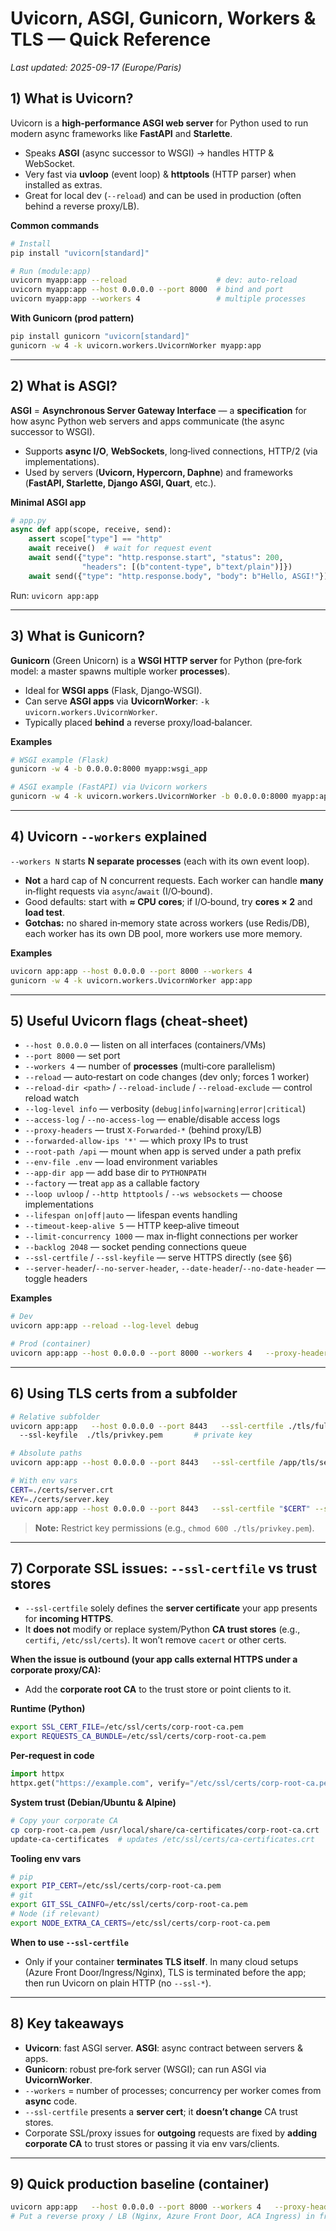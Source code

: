 # Uvicorn, ASGI, Gunicorn, Workers & TLS — Quick Reference

_Last updated: 2025-09-17 (Europe/Paris)_

## 1) What is **Uvicorn**?
Uvicorn is a **high‑performance ASGI web server** for Python used to run modern async frameworks like **FastAPI** and **Starlette**.

- Speaks **ASGI** (async successor to WSGI) → handles HTTP & WebSocket.
- Very fast via **uvloop** (event loop) & **httptools** (HTTP parser) when installed as extras.
- Great for local dev (`--reload`) and can be used in production (often behind a reverse proxy/LB).

**Common commands**
```bash
# Install
pip install "uvicorn[standard]"

# Run (module:app)
uvicorn myapp:app --reload                    # dev: auto-reload
uvicorn myapp:app --host 0.0.0.0 --port 8000  # bind and port
uvicorn myapp:app --workers 4                 # multiple processes
```

**With Gunicorn (prod pattern)**
```bash
pip install gunicorn "uvicorn[standard]"
gunicorn -w 4 -k uvicorn.workers.UvicornWorker myapp:app
```

---

## 2) What is **ASGI**?
**ASGI** = **Asynchronous Server Gateway Interface** — a **specification** for how async Python web servers and apps communicate (the async successor to WSGI).

- Supports **async I/O**, **WebSockets**, long‑lived connections, HTTP/2 (via implementations).
- Used by servers (**Uvicorn, Hypercorn, Daphne**) and frameworks (**FastAPI, Starlette, Django ASGI, Quart**, etc.).

**Minimal ASGI app**
```python
# app.py
async def app(scope, receive, send):
    assert scope["type"] == "http"
    await receive()  # wait for request event
    await send({"type": "http.response.start", "status": 200,
                "headers": [(b"content-type", b"text/plain")]})
    await send({"type": "http.response.body", "body": b"Hello, ASGI!"})
```
Run: `uvicorn app:app`

---

## 3) What is **Gunicorn**?
**Gunicorn** (Green Unicorn) is a **WSGI HTTP server** for Python (pre‑fork model: a master spawns multiple worker **processes**).

- Ideal for **WSGI apps** (Flask, Django‑WSGI).
- Can serve **ASGI apps** via **UvicornWorker**: `-k uvicorn.workers.UvicornWorker`.
- Typically placed **behind** a reverse proxy/load‑balancer.

**Examples**
```bash
# WSGI example (Flask)
gunicorn -w 4 -b 0.0.0.0:8000 myapp:wsgi_app

# ASGI example (FastAPI) via Uvicorn workers
gunicorn -w 4 -k uvicorn.workers.UvicornWorker -b 0.0.0.0:8000 myapp:app
```

---

## 4) Uvicorn `--workers` explained
`--workers N` starts **N separate processes** (each with its own event loop).

- **Not** a hard cap of N concurrent requests. Each worker can handle **many** in‑flight requests via `async`/`await` (I/O‑bound).
- Good defaults: start with **≈ CPU cores**; if I/O‑bound, try **cores × 2** and **load test**.
- **Gotchas:** no shared in‑memory state across workers (use Redis/DB), each worker has its own DB pool, more workers use more memory.

**Examples**
```bash
uvicorn app:app --host 0.0.0.0 --port 8000 --workers 4
gunicorn -w 4 -k uvicorn.workers.UvicornWorker app:app
```

---

## 5) Useful Uvicorn flags (cheat‑sheet)
- `--host 0.0.0.0` — listen on all interfaces (containers/VMs)
- `--port 8000` — set port
- `--workers 4` — number of **processes** (multi‑core parallelism)
- `--reload` — auto‑restart on code changes (dev only; forces 1 worker)
- `--reload-dir <path>` / `--reload-include` / `--reload-exclude` — control reload watch
- `--log-level info` — verbosity (`debug|info|warning|error|critical`)
- `--access-log` / `--no-access-log` — enable/disable access logs
- `--proxy-headers` — trust `X-Forwarded-*` (behind proxy/LB)
- `--forwarded-allow-ips '*'` — which proxy IPs to trust
- `--root-path /api` — mount when app is served under a path prefix
- `--env-file .env` — load environment variables
- `--app-dir app` — add base dir to `PYTHONPATH`
- `--factory` — treat `app` as a callable factory
- `--loop uvloop` / `--http httptools` / `--ws websockets` — choose implementations
- `--lifespan on|off|auto` — lifespan events handling
- `--timeout-keep-alive 5` — HTTP keep‑alive timeout
- `--limit-concurrency 1000` — max in‑flight connections per worker
- `--backlog 2048` — socket pending connections queue
- `--ssl-certfile` / `--ssl-keyfile` — serve HTTPS directly (see §6)
- `--server-header`/`--no-server-header`, `--date-header`/`--no-date-header` — toggle headers

**Examples**
```bash
# Dev
uvicorn app:app --reload --log-level debug

# Prod (container)
uvicorn app:app --host 0.0.0.0 --port 8000 --workers 4   --proxy-headers --forwarded-allow-ips '*'
```

---

## 6) Using TLS certs from a subfolder
```bash
# Relative subfolder
uvicorn app:app   --host 0.0.0.0 --port 8443   --ssl-certfile ./tls/fullchain.pem \   # certificate/full chain
  --ssl-keyfile  ./tls/privkey.pem       # private key
```

```bash
# Absolute paths
uvicorn app:app --host 0.0.0.0 --port 8443   --ssl-certfile /app/tls/server.crt   --ssl-keyfile  /app/tls/server.key
```

```bash
# With env vars
CERT=./certs/server.crt
KEY=./certs/server.key
uvicorn app:app --host 0.0.0.0 --port 8443   --ssl-certfile "$CERT" --ssl-keyfile "$KEY"
```

> **Note:** Restrict key permissions (e.g., `chmod 600 ./tls/privkey.pem`).

---

## 7) Corporate SSL issues: `--ssl-certfile` vs trust stores
- `--ssl-certfile` solely defines the **server certificate** your app presents for **incoming HTTPS**.  
- It **does not** modify or replace system/Python **CA trust stores** (e.g., `certifi`, `/etc/ssl/certs`). It won’t remove `cacert` or other certs.

**When the issue is outbound (your app calls external HTTPS under a corporate proxy/CA):**
- Add the **corporate root CA** to the trust store or point clients to it.

**Runtime (Python)**
```bash
export SSL_CERT_FILE=/etc/ssl/certs/corp-root-ca.pem
export REQUESTS_CA_BUNDLE=/etc/ssl/certs/corp-root-ca.pem
```

**Per-request in code**
```python
import httpx
httpx.get("https://example.com", verify="/etc/ssl/certs/corp-root-ca.pem")
```

**System trust (Debian/Ubuntu & Alpine)**
```bash
# Copy your corporate CA
cp corp-root-ca.pem /usr/local/share/ca-certificates/corp-root-ca.crt
update-ca-certificates  # updates /etc/ssl/certs/ca-certificates.crt
```

**Tooling env vars**
```bash
# pip
export PIP_CERT=/etc/ssl/certs/corp-root-ca.pem
# git
export GIT_SSL_CAINFO=/etc/ssl/certs/corp-root-ca.pem
# Node (if relevant)
export NODE_EXTRA_CA_CERTS=/etc/ssl/certs/corp-root-ca.pem
```

**When to use `--ssl-certfile`**
- Only if your container **terminates TLS itself**. In many cloud setups (Azure Front Door/Ingress/Nginx), TLS is terminated before the app; then run Uvicorn on plain HTTP (no `--ssl-*`).

---

## 8) Key takeaways
- **Uvicorn**: fast ASGI server. **ASGI**: async contract between servers & apps.
- **Gunicorn**: robust pre‑fork server (WSGI); can run ASGI via **UvicornWorker**.
- `--workers` = number of processes; concurrency per worker comes from **async** code.
- `--ssl-certfile` presents a **server cert**; it **doesn’t change** CA trust stores.
- Corporate SSL/proxy issues for **outgoing** requests are fixed by **adding corporate CA** to trust stores or passing it via env vars/clients.

---

## 9) Quick production baseline (container)
```bash
uvicorn app:app   --host 0.0.0.0 --port 8000 --workers 4   --proxy-headers --forwarded-allow-ips '*'   --log-level info
# Put a reverse proxy / LB (Nginx, Azure Front Door, ACA Ingress) in front.
```

